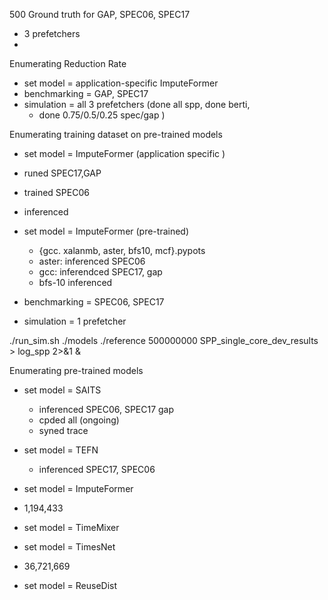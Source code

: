 500 Ground truth for GAP, SPEC06, SPEC17
- 3 prefetchers
-
Enumerating Reduction Rate
- set model = application-specific ImputeFormer
- benchmarking = GAP, SPEC17
- simulation = all 3 prefetchers (done all spp, done berti,
	- done 0.75/0.5/0.25 spec/gap )

Enumerating training dataset on pre-trained models
- set model = ImputeFormer (application specific	)
- runed SPEC17,GAP
- trained SPEC06
- inferenced

- set model = ImputeFormer (pre-trained)
	- {gcc. xalanmb, aster, bfs10, mcf}.pypots	
	- aster: inferenced  SPEC06
	- gcc: inferendced SPEC17, gap
	- bfs-10 inferenced
- benchmarking = SPEC06, SPEC17
- simulation = 1 prefetcher

./run_sim.sh ./models ./reference 500000000 SPP_single_core_dev_results > log_spp 2>&1 &

Enumerating pre-trained models
- set model = SAITS
	- inferenced SPEC06, SPEC17 gap
	- cpded all (ongoing)
	- syned trace

- set model = TEFN
	- inferenced SPEC17, SPEC06
	
- set model = ImputeFormer 
- 1,194,433
- set model = TimeMixer
- set model = TimesNet
- 36,721,669
- set model = ReuseDist
<!--stackedit_data:
eyJoaXN0b3J5IjpbLTE0NjYyNTIyNDEsLTEzNDcyMzQzMDksLT
IwNDA5MzU3NjMsMjExNTIxMDg0OCwxNjk2NzM2OTY4LC05MTU4
NTgwMzEsLTUwNzY4Nzg2NCwtMTYyNjQ0Mjk1NCwtODQwNjQ3MD
I3LDE4OTQyMDA1MjEsMTY0MTAyNjIzMiwxNzE1NzU5NDA5LDE5
NjMzMDk4NjksLTgyODMxMTUxMyw0NTg2MDU1MzMsNjc0NTk5Mz
k2LDIzNTIxMDM4MSwtNTg4MjMxMzYyLC00MTcxNDkwMiw4OTEw
MzQ1OF19
-->